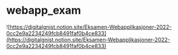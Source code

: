 # webapp_exam
![https://digitalgnist.notion.site/Eksamen-Webapplikasjoner-2022-0cc2e9a2234249fcb8491faf0b4ce833](https://digitalgnist.notion.site/Eksamen-Webapplikasjoner-2022-0cc2e9a2234249fcb8491faf0b4ce833)